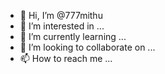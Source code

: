 - 👋 Hi, I’m @777mithu
- 👀 I’m interested in ...
- 🌱 I’m currently learning ...
- 💞️ I’m looking to collaborate on ...
- 📫 How to reach me ...

<!---
777mithu/777mithu is a ✨ special ✨ repository because its `README.md` (this file) appears on your GitHub profile.
You can click the Preview link to take a look at your changes.
--->
